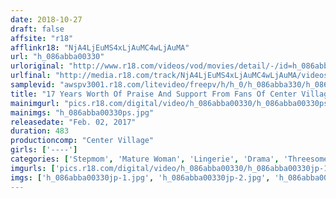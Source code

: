 ```yaml
---
date: 2018-10-27
draft: false
affsite: "r18"
afflinkr18: "NjA4LjEuMS4xLjAuMC4wLjAuMA"
url: "h_086abba00330"
urloriginal: "http://www.r18.com/videos/vod/movies/detail/-/id=h_086abba00330"
urlfinal: "http://media.r18.com/track/NjA4LjEuMS4xLjAuMC4wLjAuMA/videos/vod/movies/detail/-/id=h_086abba00330"
samplevid: "awspv3001.r18.com/litevideo/freepv/h/h_0/h_086abba330/h_086abba330_dmb_w.mp4"
title: "17 Years Worth Of Praise And Support From Fans Of Center Village! Presenting The Most Exciting And Erotic Drama Scenes From Entry To Sex From Our Entire Collection Of Videos 30 Selections/8 Hours"
mainimgurl: "pics.r18.com/digital/video/h_086abba00330/h_086abba00330ps.jpg"
mainimgs: "h_086abba00330ps.jpg"
releasedate: "Feb. 02, 2017"
duration: 483
productioncomp: "Center Village"
girls: ['----']
categories: ['Stepmom', 'Mature Woman', 'Lingerie', 'Drama', 'Threesome / Foursome', 'Over 4 Hours', 'Hi-Def']
imgurls: ['pics.r18.com/digital/video/h_086abba00330/h_086abba00330jp-1.jpg', 'pics.r18.com/digital/video/h_086abba00330/h_086abba00330jp-2.jpg', 'pics.r18.com/digital/video/h_086abba00330/h_086abba00330jp-3.jpg', 'pics.r18.com/digital/video/h_086abba00330/h_086abba00330jp-4.jpg', 'pics.r18.com/digital/video/h_086abba00330/h_086abba00330jp-5.jpg', 'pics.r18.com/digital/video/h_086abba00330/h_086abba00330jp-6.jpg', 'pics.r18.com/digital/video/h_086abba00330/h_086abba00330jp-7.jpg', 'pics.r18.com/digital/video/h_086abba00330/h_086abba00330jp-8.jpg', 'pics.r18.com/digital/video/h_086abba00330/h_086abba00330jp-9.jpg', 'pics.r18.com/digital/video/h_086abba00330/h_086abba00330jp-10.jpg', 'pics.r18.com/digital/video/h_086abba00330/h_086abba00330jp-11.jpg', 'pics.r18.com/digital/video/h_086abba00330/h_086abba00330jp-12.jpg', 'pics.r18.com/digital/video/h_086abba00330/h_086abba00330jp-13.jpg', 'pics.r18.com/digital/video/h_086abba00330/h_086abba00330jp-14.jpg', 'pics.r18.com/digital/video/h_086abba00330/h_086abba00330jp-15.jpg', 'pics.r18.com/digital/video/h_086abba00330/h_086abba00330jp-16.jpg', 'pics.r18.com/digital/video/h_086abba00330/h_086abba00330jp-17.jpg', 'pics.r18.com/digital/video/h_086abba00330/h_086abba00330jp-18.jpg', 'pics.r18.com/digital/video/h_086abba00330/h_086abba00330jp-19.jpg', 'pics.r18.com/digital/video/h_086abba00330/h_086abba00330jp-20.jpg']
imgs: ['h_086abba00330jp-1.jpg', 'h_086abba00330jp-2.jpg', 'h_086abba00330jp-3.jpg', 'h_086abba00330jp-4.jpg', 'h_086abba00330jp-5.jpg', 'h_086abba00330jp-6.jpg', 'h_086abba00330jp-7.jpg', 'h_086abba00330jp-8.jpg', 'h_086abba00330jp-9.jpg', 'h_086abba00330jp-10.jpg', 'h_086abba00330jp-11.jpg', 'h_086abba00330jp-12.jpg', 'h_086abba00330jp-13.jpg', 'h_086abba00330jp-14.jpg', 'h_086abba00330jp-15.jpg', 'h_086abba00330jp-16.jpg', 'h_086abba00330jp-17.jpg', 'h_086abba00330jp-18.jpg', 'h_086abba00330jp-19.jpg', 'h_086abba00330jp-20.jpg']
---
```

